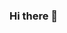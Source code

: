 ### Hi there 👋

<!--
**Fausztusz/Fausztusz** is a ✨ _special_ ✨ repository because its `README.md` (this file) appears on your GitHub profile.

Here are some ideas to get you started:

- 🔭 I’m currently working on a Laravel app to manage LDAP users
- 🌱 I’m currently learning PHP Laravel
- 👯 I’m looking to collaborate on ...
- 🤔 I’m looking for help with ...
- 💬 Ask me about ...
-->
